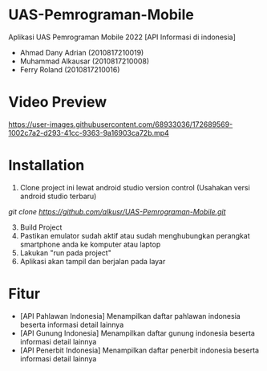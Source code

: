 # UAS-Pemrograman-Mobile

Aplikasi UAS Pemrograman Mobile 2022
[API Informasi di indonesia]
- Ahmad Dany Adrian (2010817210019)
- Muhammad Alkausar (2010817210008)
- Ferry Roland (2010817210016)

# Video Preview


https://user-images.githubusercontent.com/68933036/172689569-1002c7a2-d293-41cc-9363-9a16903ca72b.mp4



# Installation
1. Clone project ini lewat android studio version control (Usahakan versi android studio terbaru)

<i>git clone https://github.com/alkusr/UAS-Pemrograman-Mobile.git</i>

3. Build Project
4. Pastikan emulator sudah aktif atau sudah menghubungkan perangkat smartphone anda ke komputer atau laptop
5. Lakukan "run pada project"
6. Aplikasi akan tampil dan berjalan pada layar

# Fitur
- [API Pahlawan Indonesia] Menampilkan daftar pahlawan indonesia beserta informasi detail lainnya
- [API Gunung Indonesia] Menampilkan daftar gunung indonesia beserta informasi detail lainnya
- [API Penerbit Indonesia] Menampilkan daftar penerbit indonesia beserta informasi detail lainnya
